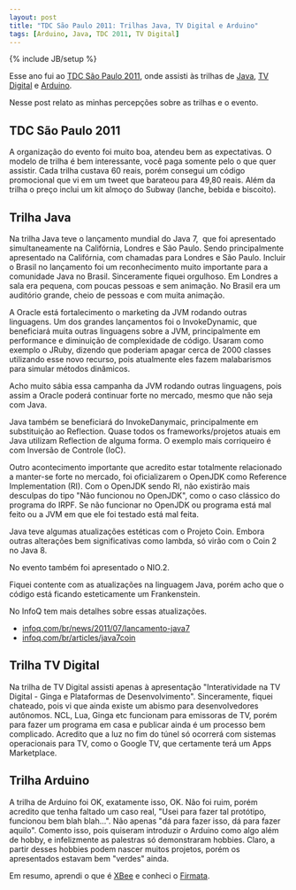 ```yaml
--- 
layout: post
title: "TDC São Paulo 2011: Trilhas Java, TV Digital e Arduino"
tags: [Arduino, Java, TDC 2011, TV Digital]
---
```

{% include JB/setup %}

Esse ano fui ao [TDC São Paulo 2011](http://www.thedevelopersconference.com.br/tdc/2011/index.html#saopaulo), onde assisti às trilhas de [Java](http://www.thedevelopersconference.com.br/tdc/2011/saopaulo/trilha-java), [TV Digital](http://www.thedevelopersconference.com.br/tdc/2011/saopaulo/trilha-tvdigital) e [Arduino](http://www.thedevelopersconference.com.br/tdc/2011/saopaulo/trilha-arduino). 

Nesse post relato as minhas percepções sobre as trilhas e o evento.

## TDC São Paulo 2011

A organização do evento foi muito boa, atendeu bem as expectativas. O modelo de trilha é bem interessante, você paga somente pelo o que quer assistir. Cada trilha custava 60 reais, porém consegui um código promocional que vi em um tweet que barateou para 49,80 reais. Além da trilha o preço inclui um kit almoço do Subway (lanche, bebida e biscoito).

## Trilha Java

Na trilha Java teve o lançamento mundial do Java 7,  que foi apresentado simultaneamente na Califórnia, Londres e São Paulo. Sendo principalmente apresentado na Califórnia, com chamadas para Londres e São Paulo. Incluir o Brasil no lançamento foi um reconhecimento muito importante para a comunidade Java no Brasil. Sinceramente fiquei orgulhoso. Em Londres a sala era pequena, com poucas pessoas e sem animação. No Brasil era um auditório grande, cheio de pessoas e com muita animação.

A Oracle está fortalecimento o marketing da JVM rodando outras  linguagens. Um dos grandes lançamentos foi o InvokeDynamic, que beneficiará muita outras linguagens sobre a JVM, principalmente em performance e diminuição de complexidade de código. Usaram como exemplo o JRuby, dizendo que poderiam apagar cerca de 2000 classes utilizando esse novo recurso, pois atualmente eles fazem malabarismos para simular métodos dinâmicos.

Acho muito sábia essa campanha da JVM rodando outras   linguagens, pois assim a Oracle poderá continuar forte no mercado, mesmo que não seja com Java.

Java também se beneficiará do InvokeDanymaic, principalmente em substituição ao Reflection. Quase todos os frameworks/projetos atuais em Java utilizam Reflection de alguma forma. O exemplo mais corriqueiro é com Inversão de Controle (IoC).

Outro acontecimento importante que acredito estar totalmente relacionado a  manter-se forte no mercado, foi oficializarem o OpenJDK como Reference Implementation (RI). Com o OpenJDK sendo RI, não existirão mais desculpas do tipo "Não funcionou no OpenJDK", como o caso  clássico do programa do IRPF. Se não funcionar no OpenJDK ou programa está mal feito ou a JVM em que ele foi testado está mal feita.

Java teve algumas atualizações estéticas com o Projeto Coin.  Embora outras alterações bem significativas como lambda, só virão com o Coin 2 no Java 8.

No evento também foi apresentado o NIO.2.

Fiquei contente com as atualizações na linguagem Java, porém acho que o código está ficando esteticamente um Frankenstein.

No InfoQ tem mais detalhes sobre essas atualizações.

* [infoq.com/br/news/2011/07/lancamento-java7](http://www.infoq.com/br/news/2011/07/lancamento-java7)
* [infoq.com/br/articles/java7coin](http://www.infoq.com/br/articles/java7coin)

## Trilha TV Digital

Na trilha de TV Digital assisti apenas à apresentação "Interatividade na TV Digital - Ginga e Plataformas de Desenvolvimento".  Sinceramente, fiquei chateado, pois vi que ainda existe um abismo para desenvolvedores autônomos. NCL, Lua, Ginga etc funcionam para emissoras de TV, porém para fazer um programa em casa e publicar ainda é um processo bem complicado. Acredito que a luz no fim do  túnel só ocorrerá com sistemas operacionais para TV, como o Google TV,  que certamente terá um Apps Marketplace.

## Trilha Arduino

A trilha de Arduino foi OK, exatamente isso, OK. Não foi ruim, porém acredito que tenha faltado um caso real, "Usei para fazer tal protótipo, funcionou bem blah blah...".  Não apenas "dá para fazer isso, dá para fazer aquilo". Comento isso, pois quiseram introduzir o Arduino como algo além de hobby, e infelizmente as palestras só demonstraram hobbies. Claro, a partir desses hobbies podem nascer muitos projetos, porém os apresentados estavam bem "verdes" ainda.

Em resumo, aprendi o que é [XBee](http://en.wikipedia.org/wiki/XBee) e conheci o [Firmata](http://www.arduino.cc/en/Reference/Firmata).
